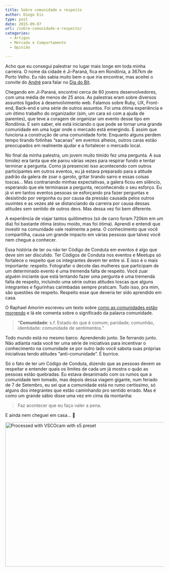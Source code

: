 ```yaml
---
title: Sobre comunidade e respeito
author: Diego Eis
type: post
date: 2015-09-07
url: /sobre-comunidade-e-respeito/
categories:
  - Artigos
  - Mercado e Comportamento
  - Opinião

---
```

Acho que eu consegui palestrar no lugar mais longe em toda minha carreira. O nome da cidade é Ji-Paraná, fica em Rondônia, a 367km de Porto Velho. Eu não sabia muito bem o que iria encontrar, mas aceitei o convite do [André][1] para falar no [Dia do Bit][2].

Chegando em Ji-Paraná, encontrei cerca de 80 jovens desenvolvedores, com uma média de menos de 25 anos. As palestras eram sobre diversos assuntos ligados à desenvolvimento web. Falamos sobre Ruby, UX, Front-end, Back-end e uma série de outros assuntos. Foi uma ótima experiência e um ótimo trabalho do organizador (sim, um cara só com a ajuda de parentes), que teve a coragem de organizar um evento desse tipo em Rondônia. E sem saber, ele está iniciando o que pode se tornar uma grande comunidade em uma lugar onde o mercado está emergindo. É assim que funciona a construção de uma comunidade forte. Enquanto alguns perdem tempo tirando fotinhas &#8220;sacanas&#8221; em eventos alheios, outros caras estão preocupados em realmente ajudar e a fortalecer o mercado local.

No final da minha palestra, um jovem muito tímido fez uma pergunta. A sua timidez era tanta que ele parou várias vezes para respirar fundo e tentar terminar a pergunta. Como já presenciei isso acontecendo com outros participantes em outros eventos, eu já estava preparado para a atitude padrão da galera de zoar o garoto, gritar tirando sarro e essas coisas toscas&#8230; Mas contrariando minhas expectativas, a galera ficou em silêncio, esperando que ele terminasse a pergunta, reconhecendo o seu esforço. Eu já vi em tantos eventos pessoas se esforçando pra fazer perguntas e desistindo por vergonha ou por causa da pressão causada pelos outros ouvintes e as vezes até se distanciando da carreira por causa dessas atitudes sem sentido de outros devs. Mas dessa vez foi bem diferente.

A experiência de viajar tantos quilômetros (só de carro foram 720km em um dia) foi bastante ótima (estou moído, mas foi ótima). Aprendi e entendi que investir na comunidade vale realmente a pena. O conhecimento que você compartilha, causa um grande impacto em várias pessoas que talvez você nem chegue a conhecer.

Essa história de ter ou não ter Código de Conduta em eventos é algo que deve sim ser discutido. Ter Códigos de Conduta nos eventos e Meetups só fortalece o respeito que os integrantes devem ter entre si. E isso é o mais importante: respeito. Fotografar o decote das mulheres que participam de um determinado evento é uma tremenda falta de respeito. Você zuar alguém iniciante que está tentando fazer uma pergunta é uma tremenda falta de respeito, incluindo uma série outras atitudes toscas que alguns integrantes e figurinhas carimbadas sempre praticam. Tudo isso, pra mim, são questões de respeito. Respeito esse que deveria ter sido aprendido em casa.

O Raphael Amorim escreveu um texto sobre [como as comunidades estão morrendo][3] e lá ele comenta sobre o significado da palavra comunidade. 

> &#8220;**Comunidade**: s.f. Estado do que é comum; paridade; comunhão, identidade: comunidade de sentimentos.&#8221;

Todo mundo está no mesmo barco. Aprendendo junto. Se ferrando junto. Não adianta nada você ter uma série de iniciativas para incentivar o conhecimento na comunidade se por outro lado você sabota suas próprias iniciativas tendo atitudes &#8220;anti-comunidade&#8221;. É burrice.

Só o fato de ter um Código de Conduta, dizendo que as pessoas devem se respeitar e entender quais os limites de cada um já mostra o quão as pessoas estão quebradas. Eu estava desanimado com os rumos que a comunidade tem tomado, mas depois dessa viagem gigante, num feriado de 7 de Setembro, eu sei que a comunidade está no rumo certíssimo, só alguns dos integrantes que estão caminhando pro sentido errado. Mas é como um grande sábio disse uma vez em cima da montanha:

> Faz acontecer que eu faço valer a pena.

E ainda nem cheguei em casa&#8230; 🙂

<img src="http://tableless.com.br/uploads/2015/09/image.jpeg" alt="Processed with VSCOcam with s5 preset" width="612" height="459" class="size-full wp-image-51196" />

 [1]: https://twitter.com/andrebetiolo
 [2]: http://diadobit.com.br/
 [3]: https://medium.com/@raphamorim/as-comunidades-estão-morrendo-ad72d6616674